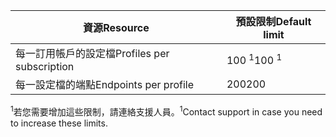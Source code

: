 | <span data-ttu-id="f331c-101">資源</span><span class="sxs-lookup"><span data-stu-id="f331c-101">Resource</span></span> | <span data-ttu-id="f331c-102">預設限制</span><span class="sxs-lookup"><span data-stu-id="f331c-102">Default limit</span></span> |
| --- | --- |
| <span data-ttu-id="f331c-103">每一訂用帳戶的設定檔</span><span class="sxs-lookup"><span data-stu-id="f331c-103">Profiles per subscription</span></span> |<span data-ttu-id="f331c-104">100 <sup>1</sup></span><span class="sxs-lookup"><span data-stu-id="f331c-104">100 <sup>1</sup></span></span> |
| <span data-ttu-id="f331c-105">每一設定檔的端點</span><span class="sxs-lookup"><span data-stu-id="f331c-105">Endpoints per profile</span></span> |<span data-ttu-id="f331c-106">200</span><span class="sxs-lookup"><span data-stu-id="f331c-106">200</span></span> |

<span data-ttu-id="f331c-107"><sup>1</sup>若您需要增加這些限制，請連絡支援人員。</span><span class="sxs-lookup"><span data-stu-id="f331c-107"><sup>1</sup>Contact support in case you need to increase these limits.</span></span>

